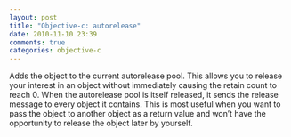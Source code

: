 ```yaml
---
layout: post
title: "Objective-c: autorelease"
date: 2010-11-10 23:39
comments: true
categories: objective-c
---
```


Adds the object to the current autorelease pool. This allows you to release your interest in an object without immediately causing the retain count to reach 0. When the autorelease pool is itself released, it sends the release message to every object it contains. This is most useful when you want to pass the object to another object as a return value and won’t have the opportunity to release the object later by yourself.

